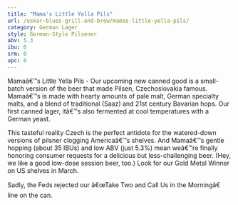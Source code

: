 ```yaml
---
title: "Mama's Little Yella Pils"
url: /oskar-blues-grill-and-brew/mamas-little-yella-pils/
category: German Lager
style: German-Style Pilsener
abv: 5.3
ibu: 0
srm: 0
upc: 0
---
```

Mamaâ€™s Little Yella Pils - Our upcoming new canned good is a small-batch version of the beer that made Pilsen, Czechoslovakia famous. Mamaâ€™s is made with hearty amounts of pale malt, German specialty malts, and a blend of traditional (Saaz) and 21st century Bavarian hops. Our first canned lager, itâ€™s also fermented at cool temperatures with a German yeast.

This tasteful reality Czech is the perfect antidote for the watered-down versions of pilsner clogging Americaâ€™s shelves. And Mamaâ€™s gentle hopping (about 35 IBUs) and low ABV (just 5.3%) mean weâ€™re finally honoring consumer requests for a delicious but less-challenging beer. (Hey, we like a good low-dose session beer, too.) Look for our Gold Metal Winner on US shelves in March.

Sadly, the Feds rejected our â€œTake Two and Call Us in the Morningâ€ line on the can.
